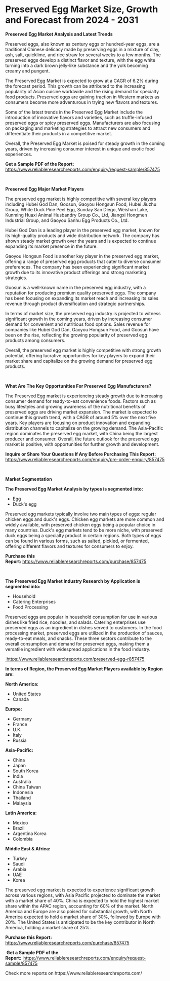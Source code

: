 <p><h1>Preserved Egg Market Size, Growth and Forecast from 2024 - 2031</h1></p><p><strong>Preserved Egg Market Analysis and Latest Trends</strong></p>
<p><p>Preserved eggs, also known as century eggs or hundred-year eggs, are a traditional Chinese delicacy made by preserving eggs in a mixture of clay, ash, salt, quicklime, and rice straw for several weeks to a few months. The preserved eggs develop a distinct flavor and texture, with the egg white turning into a dark brown jelly-like substance and the yolk becoming creamy and pungent.</p><p>The Preserved Egg Market is expected to grow at a CAGR of 6.2% during the forecast period. This growth can be attributed to the increasing popularity of Asian cuisine worldwide and the rising demand for specialty food products. Preserved eggs are gaining traction in Western markets as consumers become more adventurous in trying new flavors and textures.</p><p>Some of the latest trends in the Preserved Egg Market include the introduction of innovative flavors and varieties, such as truffle-infused preserved eggs or spicy preserved eggs. Manufacturers are also focusing on packaging and marketing strategies to attract new consumers and differentiate their products in a competitive market.</p><p>Overall, the Preserved Egg Market is poised for steady growth in the coming years, driven by increasing consumer interest in unique and exotic food experiences.</p></p>
<p><strong>Get a Sample PDF of the Report:&nbsp;</strong> <a href="https://www.reliableresearchreports.com/enquiry/request-sample/857475">https://www.reliableresearchreports.com/enquiry/request-sample/857475</a></p>
<p>&nbsp;</p>
<p><strong>Preserved Egg Major Market Players</strong></p>
<p><p>The preserved egg market is highly competitive with several key players including Hubei God Dan, Goosun, Gaoyou Hongsun Food, Hubei Jiuzhu Group, White Duck Pine Peel Egg, Sunday San Diego, Weishan Lake, Kunming Huaxi Animal Husbandry Group Co., Ltd, Jiangxi Hongmen Industrial Group, and Gaoyou Sanhu Egg Products Co., Ltd.</p><p>Hubei God Dan is a leading player in the preserved egg market, known for its high-quality products and wide distribution network. The company has shown steady market growth over the years and is expected to continue expanding its market presence in the future.</p><p>Gaoyou Hongsun Food is another key player in the preserved egg market, offering a range of preserved egg products that cater to diverse consumer preferences. The company has been experiencing significant market growth due to its innovative product offerings and strong marketing strategies.</p><p>Goosun is a well-known name in the preserved egg industry, with a reputation for producing premium quality preserved eggs. The company has been focusing on expanding its market reach and increasing its sales revenue through product diversification and strategic partnerships.</p><p>In terms of market size, the preserved egg industry is projected to witness significant growth in the coming years, driven by increasing consumer demand for convenient and nutritious food options. Sales revenue for companies like Hubei God Dan, Gaoyou Hongsun Food, and Goosun have been on the rise, reflecting the growing popularity of preserved egg products among consumers.</p><p>Overall, the preserved egg market is highly competitive with strong growth potential, offering lucrative opportunities for key players to expand their market share and capitalize on the growing demand for preserved egg products.</p></p>
<p>&nbsp;</p>
<p><strong>What Are The Key Opportunities For Preserved Egg Manufacturers?</strong></p>
<p><p>The Preserved Egg market is experiencing steady growth due to increasing consumer demand for ready-to-eat convenience foods. Factors such as busy lifestyles and growing awareness of the nutritional benefits of preserved eggs are driving market expansion. The market is expected to continue this growth trend, with a CAGR of around 5% over the next five years. Key players are focusing on product innovation and expanding distribution channels to capitalize on the growing demand. The Asia-Pacific region dominates the preserved egg market, with China being the largest producer and consumer. Overall, the future outlook for the preserved egg market is positive, with opportunities for further growth and development.</p></p>
<p><strong>Inquire or Share Your Questions If Any Before Purchasing This Report:</strong> <a href="https://www.reliableresearchreports.com/enquiry/pre-order-enquiry/857475">https://www.reliableresearchreports.com/enquiry/pre-order-enquiry/857475</a></p>
<p>&nbsp;</p>
<p><strong>Market Segmentation</strong></p>
<p><strong>The Preserved Egg Market Analysis by types is segmented into:</strong></p>
<p><ul><li>Egg</li><li>Duck's egg</li></ul></p>
<p><p>Preserved egg markets typically involve two main types of eggs: regular chicken eggs and duck's eggs. Chicken egg markets are more common and widely available, with preserved chicken eggs being a popular choice in many countries. Duck's egg markets tend to be more niche, with preserved duck eggs being a specialty product in certain regions. Both types of eggs can be found in various forms, such as salted, pickled, or fermented, offering different flavors and textures for consumers to enjoy.</p></p>
<p><strong>Purchase this Report:&nbsp;</strong><a href="https://www.reliableresearchreports.com/purchase/857475">https://www.reliableresearchreports.com/purchase/857475</a></p>
<p>&nbsp;</p>
<p><strong>The Preserved Egg Market Industry Research by Application is segmented into:</strong></p>
<p><ul><li>Household</li><li>Catering Enterprises</li><li>Food Processing</li></ul></p>
<p><p>Preserved eggs are popular in household consumption for use in various dishes like fried rice, noodles, and salads. Catering enterprises use preserved eggs as an ingredient in dishes served to customers. In the food processing market, preserved eggs are utilized in the production of sauces, ready-to-eat meals, and snacks. These three sectors contribute to the overall consumption and demand for preserved eggs, making them a versatile ingredient with widespread applications in the food industry.</p></p>
<p><a href="https://www.reliableresearchreports.com/preserved-egg-r857475">&nbsp;https://www.reliableresearchreports.com/preserved-egg-r857475</a></p>
<p><strong>In terms of Region, the Preserved Egg Market Players available by Region are:</strong></p>
<p>
    <p> <strong> North America: </strong>
        <ul>
            <li>United States</li>
            <li>Canada</li>
        </ul>
        </p> 
    <p> <strong> Europe: </strong>
        <ul>
            <li>Germany</li>
            <li>France</li>
            <li>U.K.</li>
            <li>Italy</li>
            <li>Russia</li>
        </ul>
        </p> 
    <p> <strong> Asia-Pacific: </strong>
        <ul>
            <li>China</li>
            <li>Japan</li>
            <li>South Korea</li>
            <li>India</li>
            <li>Australia</li>
            <li>China Taiwan</li>
            <li>Indonesia</li>
            <li>Thailand</li>
            <li>Malaysia</li>
        </ul>
        </p> 
    <p> <strong> Latin America: </strong>
        <ul>
            <li>Mexico</li>
            <li>Brazil</li>
            <li>Argentina Korea</li>
            <li>Colombia</li>
        </ul>
        </p> 
    <p> <strong> Middle East & Africa: </strong>
        <ul>
            <li>Turkey</li>
            <li>Saudi</li>
            <li>Arabia</li>
            <li>UAE</li>
            <li>Korea</li>
        </ul>
    </p>
    </p>
<p><p>The preserved egg market is expected to experience significant growth across various regions, with Asia Pacific projected to dominate the market with a market share of 40%. China is expected to hold the highest market share within the APAC region, accounting for 60% of the market. North America and Europe are also poised for substantial growth, with North America expected to hold a market share of 30%, followed by Europe with 20%. The United States is anticipated to be the key contributor in North America, holding a market share of 25%.</p></p>
<p><strong>Purchase this Report: </strong><a href="https://www.reliableresearchreports.com/purchase/857475">https://www.reliableresearchreports.com/purchase/857475</a></p>
<p>&nbsp;<strong>Get a Sample PDF of the Report:&nbsp;&nbsp;</strong><a href="https://www.reliableresearchreports.com/enquiry/request-sample/857475">https://www.reliableresearchreports.com/enquiry/request-sample/857475</a></p>
<p><strong></strong></p>
<p>Check more reports on https://www.reliableresearchreports.com/</p>